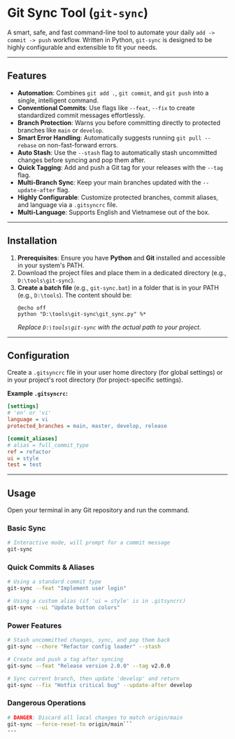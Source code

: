 # Git Sync Tool (`git-sync`)

A smart, safe, and fast command-line tool to automate your daily `add -> commit -> push` workflow. Written in Python, `git-sync` is designed to be highly configurable and extensible to fit your needs.

---
## Features

*   **Automation**: Combines `git add .`, `git commit`, and `git push` into a single, intelligent command.
*   **Conventional Commits**: Use flags like `--feat`, `--fix` to create standardized commit messages effortlessly.
*   **Branch Protection**: Warns you before committing directly to protected branches like `main` or `develop`.
*   **Smart Error Handling**: Automatically suggests running `git pull --rebase` on non-fast-forward errors.
*   **Auto Stash**: Use the `--stash` flag to automatically stash uncommitted changes before syncing and pop them after.
*   **Quick Tagging**: Add and push a Git tag for your releases with the `--tag` flag.
*   **Multi-Branch Sync**: Keep your main branches updated with the `--update-after` flag.
*   **Highly Configurable**: Customize protected branches, commit aliases, and language via a `.gitsyncrc` file.
*   **Multi-Language**: Supports English and Vietnamese out of the box.

---
## Installation

1.  **Prerequisites**: Ensure you have **Python** and **Git** installed and accessible in your system's PATH.
2.  Download the project files and place them in a dedicated directory (e.g., `D:\tools\git-sync`).
3.  **Create a batch file** (e.g., `git-sync.bat`) in a folder that is in your PATH (e.g., `D:\tools`). The content should be:
    ```batch
    @echo off
    python "D:\tools\git-sync\git_sync.py" %*
    ```
    *Replace `D:\tools\git-sync` with the actual path to your project.*

---
## Configuration

Create a `.gitsyncrc` file in your user home directory (for global settings) or in your project's root directory (for project-specific settings).

**Example `.gitsyncrc`:**
```ini
[settings]
# 'en' or 'vi'
language = vi
protected_branches = main, master, develop, release

[commit_aliases]
# alias = full_commit_type
ref = refactor
ui = style
test = test
```

---
## Usage
Open your terminal in any Git repository and run the command.

### Basic Sync
```bash
# Interactive mode, will prompt for a commit message
git-sync
```

### Quick Commits & Aliases
```bash
# Using a standard commit type
git-sync --feat "Implement user login"

# Using a custom alias (if 'ui = style' is in .gitsyncrc)
git-sync --ui "Update button colors"
```

### Power Features
```bash
# Stash uncommitted changes, sync, and pop them back
git-sync --chore "Refactor config loader" --stash

# Create and push a tag after syncing
git-sync --feat "Release version 2.0.0" --tag v2.0.0

# Sync current branch, then update 'develop' and return
git-sync --fix "Hotfix critical bug" --update-after develop
```

### Dangerous Operations
```bash
# DANGER: Discard all local changes to match origin/main
git-sync --force-reset-to origin/main```
---